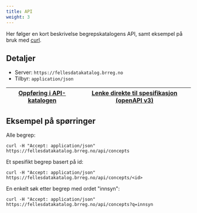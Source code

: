 ```yaml
---
title: API
weight: 3
---
```

Her følger en kort beskrivelse begrepskatalogens API, samt eksempel på bruk med [curl](https://curl.haxx.se/).
## Detaljer
* Server: `https://fellesdatakatalog.brreg.no`
* Tilbyr: `application/json`

| <a href="https://fellesdatakatalog.brreg.no/apis/cb6483b8-4d94-473d-a4b9-8ee64abb9b91" target="_blank"><u>Oppføring i API-katalogen</u></a> | <a href="https://raw.githubusercontent.com/brreg/openAPI/master/specs/concept-cat.json" target="_blank"><u>Lenke direkte til spesifikasjon (openAPI v3)</u></a> |
| --------------- | --------- |

## Eksempel på spørringer
Alle begrep:
```
curl -H "Accept: application/json" https://fellesdatakatalog.brreg.no/api/concepts
```
Et spesifikt begrep basert på id:
```
curl -H "Accept: application/json" https://fellesdatakatalog.brreg.no/api/concepts/<id>
```
En  enkelt søk etter begrep med ordet "innsyn":
```
curl -H "Accept: application/json" https://fellesdatakatalog.brreg.no/api/concepts?q=innsyn
```
